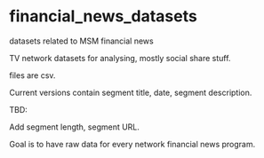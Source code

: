# financial_news_datasets
datasets related to MSM financial news

TV network datasets for analysing, mostly social share stuff.

files are csv.

Current versions contain segment title, date, segment description.

TBD:

Add segment length, segment URL.

Goal is to have raw data for every network financial news program.
